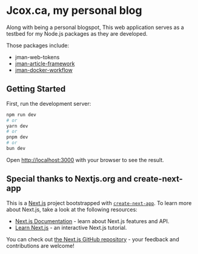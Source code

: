 # Jcox.ca, my personal blog #

Along with being a personal blogspot, This web application serves as a testbed for my Node.js packages as they are developed.

Those packages include:

- jman-web-tokens
- [jman-article-framework](https://github.com/JeremyCCox/jman-article-framework)
- [jman-docker-workflow](https://github.com/JeremyCCox/jman-docker-workflow)

## Getting Started

First, run the development server:

```bash
npm run dev
# or
yarn dev
# or
pnpm dev
# or
bun dev
```

Open [http://localhost:3000](http://localhost:3000) with your browser to see the result.

## Special thanks to Nextjs.org and create-next-app  
This is a [Next.js](https://nextjs.org/) project bootstrapped with [`create-next-app`](https://github.com/vercel/next.js/tree/canary/packages/create-next-app).
To learn more about Next.js, take a look at the following resources:

- [Next.js Documentation](https://nextjs.org/docs) - learn about Next.js features and API.
- [Learn Next.js](https://nextjs.org/learn) - an interactive Next.js tutorial.

You can check out [the Next.js GitHub repository](https://github.com/vercel/next.js/) - your feedback and contributions are welcome!

